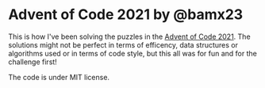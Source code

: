 # Advent of Code 2021 by @bamx23

This is how I've been solving the puzzles in the [Advent of Code 2021](https://adventofcode.com/2021).
The solutions might not be perfect in terms of efficency, data structures or algorithms used or in terms of code style, but this all was for fun and for the challenge first!

The code is under MIT license.
